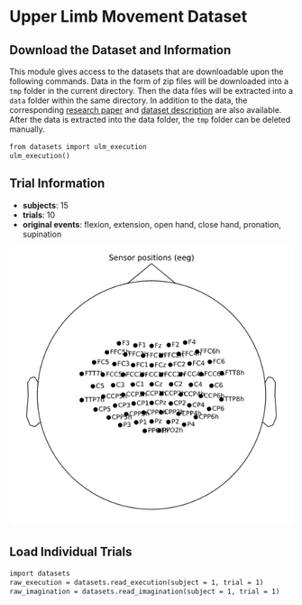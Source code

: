 # Upper Limb Movement Dataset

## Download the Dataset and Information 

This module gives access to the datasets that are downloadable upon the following commands. Data in the form of zip files will be downloaded into a `tmp` folder in the current directory. Then the data files will be extracted into a `data` folder within the same directory. In addition to the data, the corresponding [research paper](https://journals.plos.org/plosone/article/file?id=10.1371/journal.pone.0182578&type=printable) and [dataset description](https://journals.plos.org/plosone/article/file?id=10.1371/journal.pone.0182578&type=printable) are also available. After the data is extracted into the data folder, the `tmp` folder can be deleted manually. 

```
from datasets import ulm_execution
ulm_execution()
```

## Trial Information

* **subjects**: 15
* **trials**: 10
* **original events**: flexion, extension, open hand, close hand, pronation, supination

![montage_image](/images/ulm_montage.png)

## Load Individual Trials

```
import datasets
raw_execution = datasets.read_execution(subject = 1, trial = 1)
raw_imagination = datasets.read_imagination(subject = 1, trial = 1)
```

